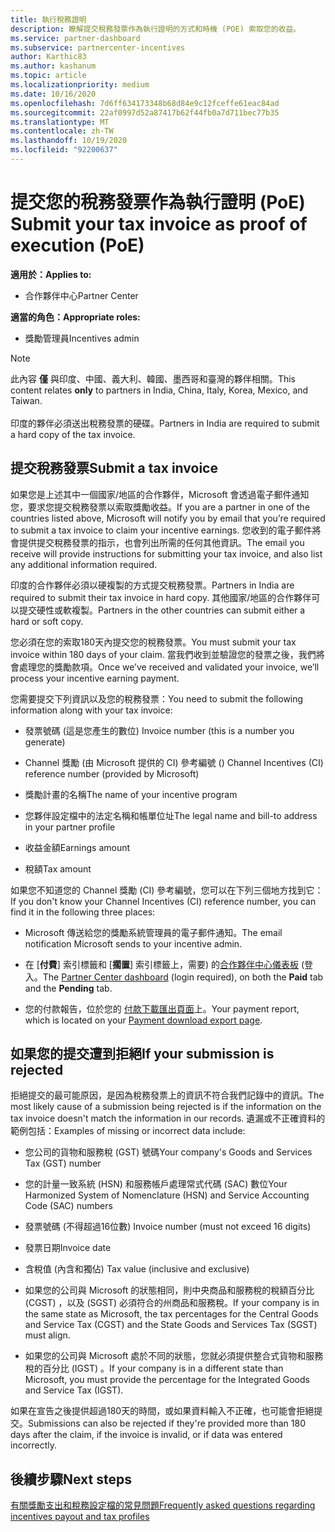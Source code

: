 ```yaml
---
title: 執行稅務證明
description: 瞭解提交稅務發票作為執行證明的方式和時機 (POE) 索取您的收益。
ms.service: partner-dashboard
ms.subservice: partnercenter-incentives
author: Karthic83
ms.author: kashanum
ms.topic: article
ms.localizationpriority: medium
ms.date: 10/16/2020
ms.openlocfilehash: 7d6ff634173348b68d84e9c12fceffe61eac84ad
ms.sourcegitcommit: 22af0997d52a87417b62f44fb0a7d711bec77b35
ms.translationtype: MT
ms.contentlocale: zh-TW
ms.lasthandoff: 10/19/2020
ms.locfileid: "92200637"
---
```

# <a name="submit-your-tax-invoice-as-proof-of-execution-poe"></a><span data-ttu-id="4aa36-103">提交您的稅務發票作為執行證明 (PoE) </span><span class="sxs-lookup"><span data-stu-id="4aa36-103">Submit your tax invoice as proof of execution (PoE)</span></span>

<span data-ttu-id="4aa36-104">**適用於：**</span><span class="sxs-lookup"><span data-stu-id="4aa36-104">**Applies to:**</span></span>

- <span data-ttu-id="4aa36-105">合作夥伴中心</span><span class="sxs-lookup"><span data-stu-id="4aa36-105">Partner Center</span></span>

<span data-ttu-id="4aa36-106">**適當的角色：**</span><span class="sxs-lookup"><span data-stu-id="4aa36-106">**Appropriate roles:**</span></span>

- <span data-ttu-id="4aa36-107">獎勵管理員</span><span class="sxs-lookup"><span data-stu-id="4aa36-107">Incentives admin</span></span>

>[!NOTE]
><span data-ttu-id="4aa36-108">此內容 **僅** 與印度、中國、義大利、韓國、墨西哥和臺灣的夥伴相關。</span><span class="sxs-lookup"><span data-stu-id="4aa36-108">This content relates **only** to partners in India, China, Italy, Korea, Mexico, and Taiwan.</span></span> <br><br><span data-ttu-id="4aa36-109">印度的夥伴必須送出稅務發票的硬碟。</span><span class="sxs-lookup"><span data-stu-id="4aa36-109">Partners in India are required to submit a hard copy of the tax invoice.</span></span>

## <a name="submit-a-tax-invoice"></a><span data-ttu-id="4aa36-110">提交稅務發票</span><span class="sxs-lookup"><span data-stu-id="4aa36-110">Submit a tax invoice</span></span>

<span data-ttu-id="4aa36-111">如果您是上述其中一個國家/地區的合作夥伴，Microsoft 會透過電子郵件通知您，要求您提交稅務發票以索取獎勵收益。</span><span class="sxs-lookup"><span data-stu-id="4aa36-111">If you are a partner in one of the countries listed above, Microsoft will notify you by email that you’re required to submit a tax invoice to claim your incentive earnings.</span></span> <span data-ttu-id="4aa36-112">您收到的電子郵件將會提供提交稅務發票的指示，也會列出所需的任何其他資訊。</span><span class="sxs-lookup"><span data-stu-id="4aa36-112">The email you receive will provide instructions for submitting your tax invoice, and also list any additional information required.</span></span>

<span data-ttu-id="4aa36-113">印度的合作夥伴必須以硬複製的方式提交稅務發票。</span><span class="sxs-lookup"><span data-stu-id="4aa36-113">Partners in India are required to submit their tax invoice in hard copy.</span></span> <span data-ttu-id="4aa36-114">其他國家/地區的合作夥伴可以提交硬性或軟複製。</span><span class="sxs-lookup"><span data-stu-id="4aa36-114">Partners in the other countries can submit either a hard or soft copy.</span></span>

<span data-ttu-id="4aa36-115">您必須在您的索取180天內提交您的稅務發票。</span><span class="sxs-lookup"><span data-stu-id="4aa36-115">You must submit your tax invoice within 180 days of your claim.</span></span> <span data-ttu-id="4aa36-116">當我們收到並驗證您的發票之後，我們將會處理您的獎勵款項。</span><span class="sxs-lookup"><span data-stu-id="4aa36-116">Once we’ve received and validated your invoice, we’ll process your incentive earning payment.</span></span>

<span data-ttu-id="4aa36-117">您需要提交下列資訊以及您的稅務發票：</span><span class="sxs-lookup"><span data-stu-id="4aa36-117">You need to submit the following information along with your tax invoice:</span></span>

- <span data-ttu-id="4aa36-118">發票號碼 (這是您產生的數位) </span><span class="sxs-lookup"><span data-stu-id="4aa36-118">Invoice number (this is a number you generate)</span></span> 

- <span data-ttu-id="4aa36-119">Channel 獎勵 (由 Microsoft 提供的 CI) 參考編號 () </span><span class="sxs-lookup"><span data-stu-id="4aa36-119">Channel Incentives (CI) reference number (provided by Microsoft)</span></span> 

- <span data-ttu-id="4aa36-120">獎勵計畫的名稱</span><span class="sxs-lookup"><span data-stu-id="4aa36-120">The name of your incentive program</span></span>

- <span data-ttu-id="4aa36-121">您夥伴設定檔中的法定名稱和帳單位址</span><span class="sxs-lookup"><span data-stu-id="4aa36-121">The legal name and bill-to address in your partner profile</span></span> 

- <span data-ttu-id="4aa36-122">收益金額</span><span class="sxs-lookup"><span data-stu-id="4aa36-122">Earnings amount</span></span>

- <span data-ttu-id="4aa36-123">稅額</span><span class="sxs-lookup"><span data-stu-id="4aa36-123">Tax amount</span></span>

<span data-ttu-id="4aa36-124">如果您不知道您的 Channel 獎勵 (CI) 參考編號，您可以在下列三個地方找到它：</span><span class="sxs-lookup"><span data-stu-id="4aa36-124">If you don't know your Channel Incentives (CI) reference number, you can find it in the following three places:</span></span> 

- <span data-ttu-id="4aa36-125">Microsoft 傳送給您的獎勵系統管理員的電子郵件通知。</span><span class="sxs-lookup"><span data-stu-id="4aa36-125">The email notification Microsoft sends to your incentive admin.</span></span> 

- <span data-ttu-id="4aa36-126">在 [**付費**] 索引標籤和 [**擱置**] 索引標籤上，需要) 的[合作夥伴中心儀表板](https://partner.microsoft.com/dashboard/) (登入。</span><span class="sxs-lookup"><span data-stu-id="4aa36-126">The [Partner Center dashboard](https://partner.microsoft.com/dashboard/) (login required), on both the **Paid** tab and the **Pending** tab.</span></span>  

- <span data-ttu-id="4aa36-127">您的付款報告，位於您的 [付款下載匯出頁面](/partner-center/understand-incentive-payouts#payment-download-export)上。</span><span class="sxs-lookup"><span data-stu-id="4aa36-127">Your payment report, which is located on your [Payment download export page](/partner-center/understand-incentive-payouts#payment-download-export).</span></span> 

## <a name="if-your-submission-is-rejected"></a><span data-ttu-id="4aa36-128">如果您的提交遭到拒絕</span><span class="sxs-lookup"><span data-stu-id="4aa36-128">If your submission is rejected</span></span>

<span data-ttu-id="4aa36-129">拒絕提交的最可能原因，是因為稅務發票上的資訊不符合我們記錄中的資訊。</span><span class="sxs-lookup"><span data-stu-id="4aa36-129">The most likely cause of a submission being rejected is if the information on the tax invoice doesn't match the information in our records.</span></span> <span data-ttu-id="4aa36-130">遺漏或不正確資料的範例包括：</span><span class="sxs-lookup"><span data-stu-id="4aa36-130">Examples of missing or incorrect data include:</span></span> 

- <span data-ttu-id="4aa36-131">您公司的貨物和服務稅 (GST) 號碼</span><span class="sxs-lookup"><span data-stu-id="4aa36-131">Your company's Goods and Services Tax (GST) number</span></span>

- <span data-ttu-id="4aa36-132">您的計量一致系統 (HSN) 和服務帳戶處理常式代碼 (SAC) 數位</span><span class="sxs-lookup"><span data-stu-id="4aa36-132">Your Harmonized System of Nomenclature (HSN) and Service Accounting Code (SAC) numbers</span></span>

- <span data-ttu-id="4aa36-133">發票號碼 (不得超過16位數) </span><span class="sxs-lookup"><span data-stu-id="4aa36-133">Invoice number (must not exceed 16 digits)</span></span>

- <span data-ttu-id="4aa36-134">發票日期</span><span class="sxs-lookup"><span data-stu-id="4aa36-134">Invoice date</span></span>

- <span data-ttu-id="4aa36-135">含稅值 (內含和獨佔) </span><span class="sxs-lookup"><span data-stu-id="4aa36-135">Tax value (inclusive and exclusive)</span></span>

- <span data-ttu-id="4aa36-136">如果您的公司與 Microsoft 的狀態相同，則中央商品和服務稅的稅額百分比 (CGST) ，以及 (SGST) 必須符合的州商品和服務稅。</span><span class="sxs-lookup"><span data-stu-id="4aa36-136">If your company is in the same state as Microsoft, the tax percentages for the Central Goods and Service Tax (CGST) and the State Goods and Services Tax (SGST) must align.</span></span>

- <span data-ttu-id="4aa36-137">如果您的公司與 Microsoft 處於不同的狀態，您就必須提供整合式貨物和服務稅的百分比 (IGST) 。</span><span class="sxs-lookup"><span data-stu-id="4aa36-137">If your company is in a different state than Microsoft, you must provide the percentage for the Integrated Goods and Service Tax (IGST).</span></span>

<span data-ttu-id="4aa36-138">如果在宣告之後提供超過180天的時間，或如果資料輸入不正確，也可能會拒絕提交。</span><span class="sxs-lookup"><span data-stu-id="4aa36-138">Submissions can also be rejected if they're provided more than 180 days after the claim, if the invoice is invalid, or if data was entered incorrectly.</span></span>

## <a name="next-steps"></a><span data-ttu-id="4aa36-139">後續步驟</span><span class="sxs-lookup"><span data-stu-id="4aa36-139">Next steps</span></span>

[<span data-ttu-id="4aa36-140">有關獎勵支出和稅務設定檔的常見問題</span><span class="sxs-lookup"><span data-stu-id="4aa36-140">Frequently asked questions regarding incentives payout and tax profiles</span></span>](incentives-payout-tax-profile-faqs.md)
